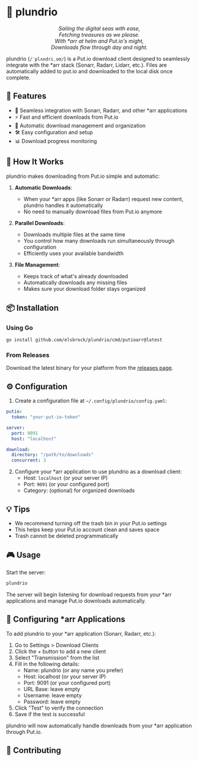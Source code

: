 # 🌊 plundrio

<p align="center">
<i>
Sailing the digital seas with ease,<br/>
Fetching treasures as we please.<br/>
With *arr at helm and Put.io's might,<br/>
Downloads flow through day and night.
</i>
</p>

plundrio (`/ˈplʌndriˌoʊ/`) is a Put.io download client designed to seamlessly
integrate with the *arr stack (Sonarr, Radarr, Lidarr, etc.). Files are
automatically added to put.io and downloaded to the local disk once complete.

## 🚀 Features

- 🔄 Seamless integration with Sonarr, Radarr, and other *arr applications
- ⚡ Fast and efficient downloads from Put.io
- 🎯 Automatic download management and organization
- 🛠️ Easy configuration and setup
- 📊 Download progress monitoring

## 🔧 How It Works

plundrio makes downloading from Put.io simple and automatic:

1. **Automatic Downloads**:
   - When your *arr apps (like Sonarr or Radarr) request new content, plundrio handles it automatically
   - No need to manually download files from Put.io anymore

2. **Parallel Downloads**:
   - Downloads multiple files at the same time
   - You control how many downloads run simultaneously through configuration
   - Efficiently uses your available bandwidth

3. **File Management**:
   - Keeps track of what's already downloaded
   - Automatically downloads any missing files
   - Makes sure your download folder stays organized

## 📦 Installation

### Using Go

```bash
go install github.com/elsbrock/plundrio/cmd/putioarr@latest
```

### From Releases

Download the latest binary for your platform from the [releases page](https://github.com/elsbrock/plundrio/releases).

## ⚙️ Configuration

1. Create a configuration file at `~/.config/plundrio/config.yaml`:

```yaml
putio:
  token: "your-put-io-token"

server:
  port: 9091
  host: "localhost"

download:
  directory: "/path/to/downloads"
  concurrent: 3
```

2. Configure your *arr application to use plundrio as a download client:
   - Host: `localhost` (or your server IP)
   - Port: `9091` (or your configured port)
   - Category: (optional) for organized downloads

## 💡 Tips

- We recommend turning off the trash bin in your Put.io settings
- This helps keep your Put.io account clean and saves space
- Trash cannot be deleted programmatically

## 🎮 Usage

Start the server:

```bash
plundrio
```

The server will begin listening for download requests from your *arr applications and manage Put.io downloads automatically.

## 🔌 Configuring *arr Applications

To add plundrio to your *arr application (Sonarr, Radarr, etc.):

1. Go to Settings > Download Clients
2. Click the + button to add a new client
3. Select "Transmission" from the list
4. Fill in the following details:
   - Name: plundrio (or any name you prefer)
   - Host: localhost (or your server IP)
   - Port: 9091 (or your configured port)
   - URL Base: leave empty
   - Username: leave empty
   - Password: leave empty
5. Click "Test" to verify the connection
6. Save if the test is successful

plundrio will now automatically handle downloads from your *arr application through Put.io.

## 🤝 Contributing

